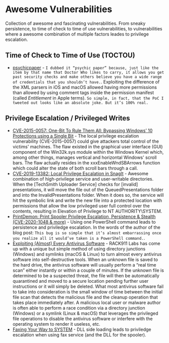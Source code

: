 # Awesome Vulnerabilities

Collection of awesome and fascinating vulnerabilities. From sneaky persistence, to time of check to time of use vulnerabilities, to vulnerabilities where a awesome combination of multiple factors leades to privilege escalation.

## Time of Check to Time of Use (TOCTOU)

* [psychicpaper](https://siguza.github.io/psychicpaper/) - `I dubbed it “psychic paper” because, just like the item by that name that Doctor Who likes to carry, it allows you get past security checks and make others believe you have a wide range of credentials that you shouldn’t have.`. Exploiting the difference of the XML parsers in iOS and macOS allowed having more permissions than allowed by using comment tags inside the permission manifest (called _Entitlement_ in Apple terms). `So simple, in fact, that the PoC I tweeted out looks like an absolute joke. But it’s 100% real.`

## Privilege Escalation / Privileged Writes

* [CVE-2015-0057: One-Bit To Rule Them All: Bypassing Windows’ 10 Protections using a Single Bit](https://breakingmalware.com/vulnerabilities/one-bit-rule-bypassing-windows-10-protections-using-single-bit/) - The local privilege escalation vulnerability (CVE-2015-0057) could give attackers total control of the victims' machines. The flaw existed in the graphical user interface (GUI) component of the Win32k.sys module within the Windows Kernel which, among other things, manages vertical and horizontal Windows' scroll bars. The flaw actually resides in the xxxEnableWndSBArrows function which could alter the state of both scroll bars through a call.
* [CVE-2019-13382: Local Privilege Escalation in SnagIt](https://enigma0x3.net/2019/07/24/cve-2019-13382-privilege-escalation-in-snagit/) - Awesome combination of high-privilege service and user-writable directories. When the [TechSmith Uploader Service] checks for [invalid] presentations, it will move the file out of the QueuedPresentations folder and into the InvalidPresentations folder. When it does so, the service will hit the symbolic link 
and write the new file into a protected location with permissions that allow the low privileged user 
full control over the contents, resulting in Elevation of Privilege to NT AUTHORITY\SYSTEM.
* [PrintDemon: Print Spooler Privilege Escalation, Persistence & Stealth (CVE-2020-1048 & more)](https://windows-internals.com/printdemon-cve-2020-1048/) - Using one PowerShell command leads to persistence and priviledge escalation. In the words of the author of the blog post: `This bug is so simple that it’s almost embarrassing once you realize all it would’ve taken is a PowerShell command.`.
* [Exploiting (Almost) Every Antivirus Software](https://www.rack911labs.com/research/exploiting-almost-every-antivirus-software/) - RACK911 Labs has come up with a unique but simple method of using directory junctions (Windows) and symlinks (macOS & Linux) to turn almost every antivirus software into self-destructive tools. When an unknown file is saved to the hard drive, the antivirus software will usually perform a “real time scan” either instantly or within a couple of minutes. If the unknown file is determined to be a suspected threat, the file will then be automatically quarantined and moved to a secure location pending further user instructions or it will simply be deleted. What most antivirus software fail to take into consideration is the small window of time between the initial file scan that detects the malicious file and the cleanup operation that takes place immediately after. A malicious local user or malware author is often able to perform a race condition via a directory junction (Windows) or a symlink (Linux & macOS) that leverages the privileged file operations to disable the antivirus software or interfere with the operating system to render it useless, etc.
* [Faxing Your Way to SYSTEM](https://windows-internals.com/faxing-your-way-to-system/) - DLL side loading leads to priviledge escalation when using fax service (and the DLL for the spooler).
